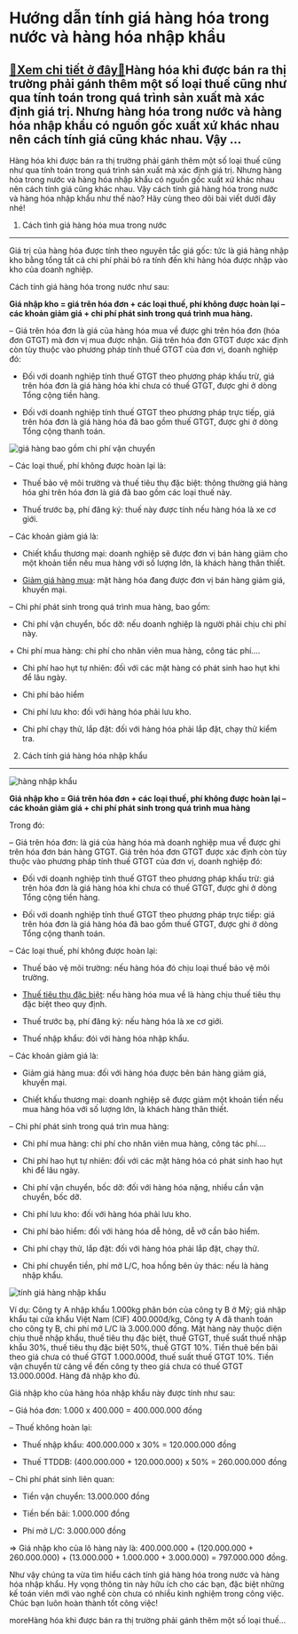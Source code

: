 Hướng dẫn tính giá hàng hóa trong nước và hàng hóa nhập khẩu
============================================================

[:gift:Xem chi tiết ở đây:gift:](https://hddtvn.com/huong-dan-tinh-gia-hang-hoa-trong-nuoc-va-hang-hoa-nhap-khau/)Hàng hóa khi được bán ra thị trường phải gánh thêm một số loại thuế cũng như qua tính toán trong quá trình sản xuất mà xác định giá trị. Nhưng hàng hóa trong nước và hàng hóa nhập khẩu có nguồn gốc xuất xứ khác nhau nên cách tính giá cũng khác nhau. Vậy …
---------------------------------------------------------------------------------------------------------------------------------------------------------------------------------------------------------------------------------------------------------------

Hàng hóa khi được bán ra thị trường phải gánh thêm một số loại thuế cũng như qua tính toán trong quá trình sản xuất mà xác định giá trị. Nhưng hàng hóa trong nước và hàng hóa nhập khẩu có nguồn gốc xuất xứ khác nhau nên cách tính giá cũng khác nhau. Vậy cách tính giá hàng hóa trong nước và hàng hóa nhập khẩu như thế nào? Hãy cùng theo dõi bài viết dưới đây nhé!


1. Cách tình giá hàng hóa mua trong nước
----------------------------------------


Giá trị của hàng hóa được tính theo nguyên tắc giá gốc: tức là giá hàng nhập kho bằng tổng tất cả chi phí phải bỏ ra tính đến khi hàng hóa được nhập vào kho của doanh nghiệp.


Cách tính giá hàng hóa trong nước như sau:


**Giá nhập kho = giá trên hóa đơn + các loại thuế, phí không được hoàn lại – các khoản giảm giá + chi phí phát sinh trong quá trình mua hàng.**


– Giá trên hóa đơn là giá của hàng hóa mua về được ghi trên hóa đơn (hóa đơn GTGT) mà đơn vị mua được nhận. Giá trên hóa đơn GTGT được xác định còn tùy thuộc vào phương pháp tính thuế GTGT của đơn vị, doanh nghiệp đó:


+ Đối với doanh nghiệp tính thuế GTGT theo phương pháp khấu trừ, giá trên hóa đơn là giá hàng hóa khi chưa có thuế GTGT, được ghi ở dòng Tổng cộng tiền hàng.


+ Đối với doanh nghiệp tính thuế GTGT theo phương pháp trực tiếp, giá trên hóa đơn là giá hàng hóa đã bao gồm thuế GTGT, được ghi ở dòng Tổng cộng thanh toán.


![giá hàng bao gồm chi phí vận chuyển](https://hddtvn.com/wp-content/uploads/2021/01/dich-vu-boc-xep-hang-hoa-tai-tphcm.jpg)


– Các loại thuế, phí không được hoàn lại là:


+ Thuế bảo vệ môi trường và thuế tiêu thụ đặc biệt: thông thường giá hàng hóa ghi trên hóa đơn là giá đã bao gồm các loại thuế này.


+ Thuế trước bạ, phí đăng ký: thuế này được tính nếu hàng hóa là xe cơ giới.


– Các khoản giảm giá là:


+ Chiết khẩu thương mại: doanh nghiệp sẽ được đơn vị bán hàng giảm cho một khoản tiền nếu mua hàng với số lượng lớn, là khách hàng thân thiết.


+ [Giảm giá hàng mua](#): mặt hàng hóa đang được đơn vị bán hàng giảm giá, khuyến mại.


– Chi phí phát sinh trong quá trình mua hàng, bao gồm:


+ Chi phí vận chuyển, bốc dỡ: nếu doanh nghiệp là người phải chịu chi phí này.


+ Chi phí mua hàng: chi phí cho nhân viên mua hàng, công tác phí….


+ Chi phí hao hụt tự nhiên: đối với các mặt hàng có phát sinh hao hụt khi để lâu ngày.


+ Chi phí bảo hiểm


+ Chi phí lưu kho: đối với hàng hóa phải lưu kho.


+ Chi phí chạy thử, lắp đặt: đối với hàng hóa phải lắp đặt, chạy thử kiểm tra.


2. Cách tính giá hàng hóa nhập khẩu
-----------------------------------


![hàng nhập khẩu](https://hddtvn.com/wp-content/uploads/2021/01/chuyen_hang_hoa_bang_may_bay.jpg)


**Giá nhập kho = Giá trên hóa đơn + các loại thuế, phí không được hoàn lại – các khoản giảm giá + chi phí phát sinh trong quá trình mua hàng**


Trong đó:


– Giá trên hóa đơn: là giá của hàng hóa mà doanh nghiệp mua về được ghi trên hóa đơn bán hàng GTGT. Giá trên hóa đơn GTGT được xác định còn tùy thuộc vào phương pháp tính thuế GTGT của đơn vị, doanh nghiệp đó:


+ Đối với doanh nghiệp tính thuế GTGT theo phương pháp khấu trừ: giá trên hóa đơn là giá hàng hóa khi chưa có thuế GTGT, được ghi ở dòng Tổng cộng tiền hàng.


+ Đối với doanh nghiệp tính thuế GTGT theo phương pháp trực tiếp: giá trên hóa đơn là giá hàng hóa đã bao gồm thuế GTGT, được ghi ở dòng Tổng cộng thanh toán.


– Các loại thuế, phí không được hoàn lại:


+ Thuế bảo vệ môi trường: nếu hàng hóa đó chịu loại thuế bảo vệ môi trường.


+ [Thuế tiêu thụ đặc biệt](#): nếu hàng hóa mua về là hàng chịu thuế tiêu thụ đặc biệt theo quy định.


+ Thuế trước bạ, phí đăng ký: nếu hàng hóa là xe cơ giới.


+ Thuế nhập khẩu: đói với hàng hóa nhập khẩu.


– Các khoản giảm giá là:


+ Giảm giá hàng mua: đối với hàng hóa được bên bán hàng giảm giá, khuyến mại.


+ Chiết khấu thương mại: doanh nghiệp sẽ được giảm một khoản tiền nếu mua hàng hóa với số lượng lớn, là khách hàng thân thiết.


– Chi phí phát sinh trong quá trìn mua hàng:


+ Chi phí mua hàng: chi phí cho nhân viên mua hàng, công tác phí….


+ Chi phí hao hụt tự nhiên: đối với các mặt hàng hóa có phát sinh hao hụt khi để lâu ngày.


+ Chi phí vận chuyển, bốc dỡ: đối với hàng hóa nặng, nhiều cần vận chuyển, bốc dỡ.


+ Chi phí lưu kho: đối với hàng hóa phải lưu kho.


+ Chi phí bảo hiểm: đối với hàng hóa dễ hỏng, dễ vỡ cần bảo hiểm.


+ Chi phí chạy thử, lắp đặt: đối với hàng hóa phải lắp đặt, chạy thử.


+ Chi phí chuyển tiền, phí mở L/C, hoa hồng bên ủy thác: nếu là hàng nhập khẩu.


![tính giá hàng nhập khẩu](https://hddtvn.com/wp-content/uploads/2021/01/135557kiểm-tra-hàng-hóa.jpg)


Ví dụ: Công ty A nhập khẩu 1.000kg phân bón của công ty B ở Mỹ; giá nhập khẩu tại cửa khẩu Việt Nam (CIF) 400.000đ/kg, Công ty A đã thanh toán cho công ty B, chi phí mở L/C là 3.000.000 đồng. Mặt hàng này thuộc diện chịu thuế nhập khẩu, thuế tiêu thụ đặc biệt, thuế GTGT, thuế suất thuế nhập khẩu 30%, thuế tiêu thụ đặc biệt 50%, thuế GTGT 10%. Tiền thuê bến bãi theo giá chưa có thuế GTGT 1.000.000đ, thuế suất thuế GTGT 10%. Tiền vận chuyển từ cảng về đến công ty theo giá chưa có thuế GTGT 13.000.000đ. Hàng đã nhập kho đủ.


Giá nhập kho của hàng hóa nhập khẩu này được tính như sau:


– Giá hóa đơn: 1.000 x 400.000 = 400.000.000 đồng


– Thuế không hoàn lại:


+ Thuế nhập khẩu: 400.000.000 x 30% = 120.000.000 đồng


+ Thuế TTDDB: (400.000.000 + 120.000.000) x 50% = 260.000.000 đồng


– Chi phí phát sinh liên quan:


+ Tiền vận chuyển: 13.000.000 đồng


+ Tiền bến bãi: 1.000.000 đồng


+ Phí mở L/C: 3.000.000 đồng


=> Giá nhập kho của lô hàng này là: 400.000.000 + (120.000.000 + 260.000.000) + (13.000.000 + 1.000.000 + 3.000.000) = 797.000.000 đồng.


Như vậy chúng ta vừa tìm hiểu cách tính giá hàng hóa trong nước và hàng hóa nhập khẩu. Hy vọng thông tin này hữu ích cho các bạn, đặc biệt những kế toán viên mới vào nghề còn chưa có nhiều kinh nghiệm trong công việc. Chúc bạn luôn hoàn thành tốt công việc!


moreHàng hóa khi được bán ra thị trường phải gánh thêm một số loại thuế…

